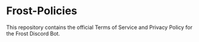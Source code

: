 # Frost-Policies
This repository contains the official Terms of Service and Privacy Policy for the Frost Discord Bot.
